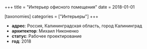 
+++
title = "Интерьер офисного помещения"
date = 2018-01-01

[taxonomies]
categories = ["Интерьеры"]
+++

- **адрес**: Россия, Калининградская область, город Калининград
- **архитектор**: Михаил Никоненко
- **статус**: Рабочее проектирование
- **год**: 2018
        
